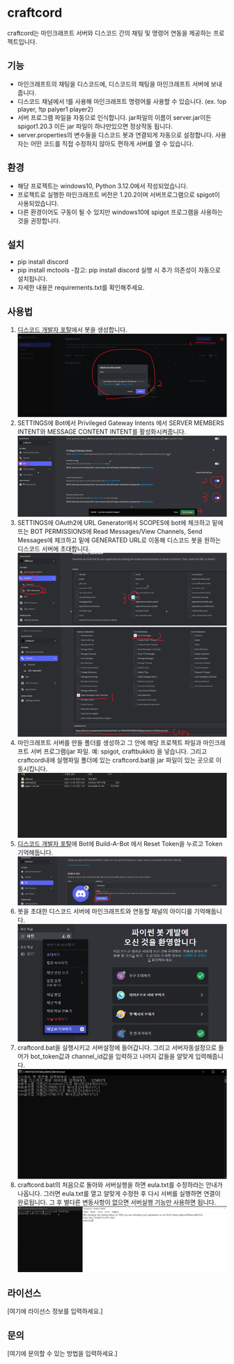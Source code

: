 # craftcord

craftcord는 마인크래프트 서버와 디스코드 간의 채팅 및 명령어 연동을 제공하는 프로젝트입니다.

## 기능

- 마인크래프트의 채팅을 디스코드에, 디스코드의 채팅을 마인크래프트 서버에 보내줍니다.
- 디스코드 채널에서 !를 사용해 마인크래프트 명령어를 사용할 수 있습니다. (ex. !op player, !tp palyer1 player2)
- 서버 프로그램 파일을 자동으로 인식합니다. jar파일의 이름이 server.jar이든 spigot1.20.3 이든 jar 파일이 하나만있으면 정상작동 됩니다.
- server.properties의 변수들을 디스코드 봇과 연결되게 자동으로 설정합니다. 사용자는 어떤 코드를 직접 수정하지 않아도 편하게 서버를 열 수 있습니다.

## 환경

- 해당 프로젝트는 windows10, Python 3.12.0에서 작성되었습니다.
- 프로젝트로 실행한 마인크래프트 버전은 1.20.2이며 서버프로그램으로 spigot이 사용되었습니다.
- 다른 환경이어도 구동이 될 수 있지만 windows10에 spigot 프로그램을 사용하는 것을 권장합니다.

## 설치

- pip install discord
- pip install mctools -참고: pip install discord 실행 시 추가 의존성이 자동으로 설치됩니다.
- 자세한 내용은 requirements.txt를 확인해주세요.

## 사용법

1. [디스코드 개발자 포탈](https://discord.com/developers/applications)에서 봇을 생성합니다. ![image1](/images/1.png)
2. SETTINGS에 Bot에서 Privileged Gateway Intents 에서 SERVER MEMBERS INTENT와 MESSAGE CONTENT INTENT를 활성화시켜줍니다.![image2](/images/2.png)
3. SETTINGS에 OAuth2에 URL Generator에서 SCOPES에 bot에 체크하고 밑에 뜨는 BOT PERMISSIONS에 Read Messages/View Channels, Send Messages에 체크하고 밑에 GENERATED URL로 이동해 디스코드 봇을 원하는 디스코드 서버에 초대합니다.![image3](/images/3.png)![image4](/images/4.png)
4. 마인크래프트 서버를 만들 폴더를 생성하고 그 안에 해당 프로젝트 파일과 마인크래프트 서버 프로그램(jar 파일. 예: spigot, craftbukkit) 을 넣습니다. 그리고 craftcord내에 실행파일 폴더에 있는 craftcord.bat을 jar 파일이 있는 곳으로 이동시킵니다. ![image5](/images/5.png)
5. [디스코드 개발자 포탈](https://discord.com/developers/applications)에 Bot에 Build-A-Bot 에서 Reset Token을 누르고 Token기억해둡니다.![image6](/images/6.png)
6. 봇을 초대한 디스코드 서버에 마인크래프트와 연동할 채널의 아이디를 기억해둡니다. ![image7](/images/7.png)
7. craftcord.bat을 실행시키고 서버설정에 들어갑니다. 그리고 서버자동설정으로 들어가 bot_token값과 channel_id값을 입력하고 나머지 값들을 알맞게 입력해줍니다.![image8](/images/8.png)
8. craftcord.bat의 처음으로 돌아와 서버실행을 하면 eula.txt를 수정하라는 안내가 나옵니다. 그러면 eula.txt를 열고 알맞게 수정한 후 다시 서버를 실행하면 연결이 완료됩니다. 그 후 별다른 변동사항이 없으면 서버실행 기능만 사용하면 됩니다.![image9](/images/9.png)

## 라이선스

[여기에 라이선스 정보를 입력하세요.]

## 문의

[여기에 문의할 수 있는 방법을 입력하세요.]
